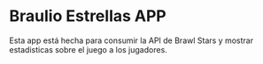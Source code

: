 # Braulio Estrellas APP

Esta app está hecha para consumir la API de Brawl Stars y mostrar estadisticas sobre el juego a los jugadores.
